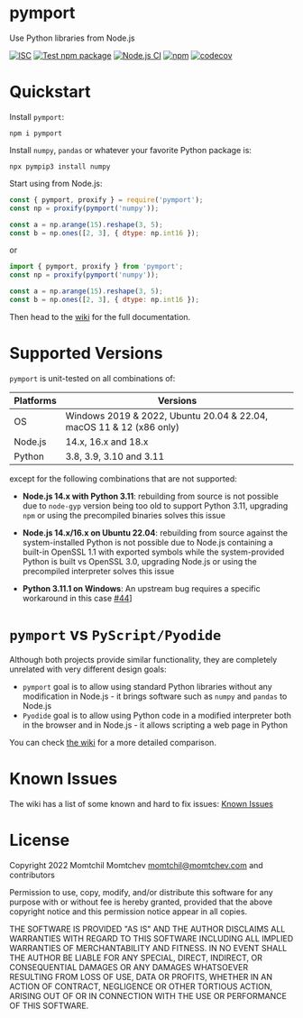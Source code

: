 # pymport

Use Python libraries from Node.js

[![ISC](https://img.shields.io/github/license/mmomtchev/pymport)](https://github.com/mmomtchev/pymport/blob/main/LICENSE)
[![Test npm package](https://github.com/mmomtchev/pymport/actions/workflows/test-package.yml/badge.svg)](https://github.com/mmomtchev/pymport/actions/workflows/test-package.yml)
[![Node.js CI](https://github.com/mmomtchev/pymport/actions/workflows/test-dev.yml/badge.svg)](https://github.com/mmomtchev/pymport/actions/workflows/test-dev.yml)
[![npm](https://img.shields.io/npm/v/pymport)](https://www.npmjs.com/package/pymport)
[![codecov](https://codecov.io/gh/mmomtchev/pymport/branch/main/graph/badge.svg?token=pNeJl1Zhmw)](https://codecov.io/gh/mmomtchev/pymport)

# Quickstart

Install `pymport`:
```shell
npm i pymport
```

Install `numpy`, `pandas` or whatever your favorite Python package is:
```shell
npx pympip3 install numpy
```

Start using from Node.js:
```js
const { pymport, proxify } = require('pymport');
const np = proxify(pymport('numpy'));

const a = np.arange(15).reshape(3, 5);
const b = np.ones([2, 3], { dtype: np.int16 });
```

or

```js
import { pymport, proxify } from 'pymport';
const np = proxify(pymport('numpy'));

const a = np.arange(15).reshape(3, 5);
const b = np.ones([2, 3], { dtype: np.int16 });
```

Then head to the [wiki](https://github.com/mmomtchev/pymport/wiki) for the full documentation.

# Supported Versions

`pymport` is unit-tested on all combinations of:

| Platforms | Versions                                                 |
| --------- | -------------------------------------------------------- |
| OS        | Windows 2019 & 2022, Ubuntu 20.04 & 22.04, macOS 11 & 12 (x86 only) |
| Node.js   | 14.x, 16.x and 18.x                                      |
| Python    | 3.8, 3.9, 3.10 and 3.11                                  |

except for the following combinations that are not supported:

* **Node.js 14.x with Python 3.11**: rebuilding from source is not possible due to `node-gyp` version being too old to support Python 3.11, upgrading `npm` or using the precompiled binaries solves this issue

* **Node.js 14.x/16.x on Ubuntu 22.04**: rebuilding from source against the system-installed Python is not possible due to Node.js containing a built-in OpenSSL 1.1 with exported symbols while the system-provided Python is built vs OpenSSL 3.0, upgrading Node.js or using the precompiled interpreter solves this issue

* **Python 3.11.1 on Windows**: An upstream bug requires a specific workaround in this case [#44](https://github.com/mmomtchev/pymport/issues/44)]

# `pymport` vs `PyScript/Pyodide`

Although both projects provide similar functionality, they are completely unrelated with very different design goals:
* `pymport` goal is to allow using standard Python libraries without any modification in Node.js - it brings software such as `numpy` and `pandas` to Node.js
* `Pyodide` goal is to allow using Python code in a modified interpreter both in the browser and in Node.js - it allows scripting a web page in Python

You can check [the wiki](https://github.com/mmomtchev/pymport/wiki/vs-Pyodide) for a more detailed comparison.

# Known Issues

The wiki has a list of some known and hard to fix issues:
[Known Issues](https://github.com/mmomtchev/pymport/wiki#known-issues)

# License

Copyright 2022 Momtchil Momtchev <momtchil@momtchev.com> and contributors

Permission to use, copy, modify, and/or distribute this software for any purpose with or without fee is hereby granted, provided that the above copyright notice and this permission notice appear in all copies.

THE SOFTWARE IS PROVIDED "AS IS" AND THE AUTHOR DISCLAIMS ALL WARRANTIES WITH REGARD TO THIS SOFTWARE INCLUDING ALL IMPLIED WARRANTIES OF MERCHANTABILITY AND FITNESS. IN NO EVENT SHALL THE AUTHOR BE LIABLE FOR ANY SPECIAL, DIRECT, INDIRECT, OR CONSEQUENTIAL DAMAGES OR ANY DAMAGES WHATSOEVER RESULTING FROM LOSS OF USE, DATA OR PROFITS, WHETHER IN AN ACTION OF CONTRACT, NEGLIGENCE OR OTHER TORTIOUS ACTION, ARISING OUT OF OR IN CONNECTION WITH THE USE OR PERFORMANCE OF THIS SOFTWARE.
